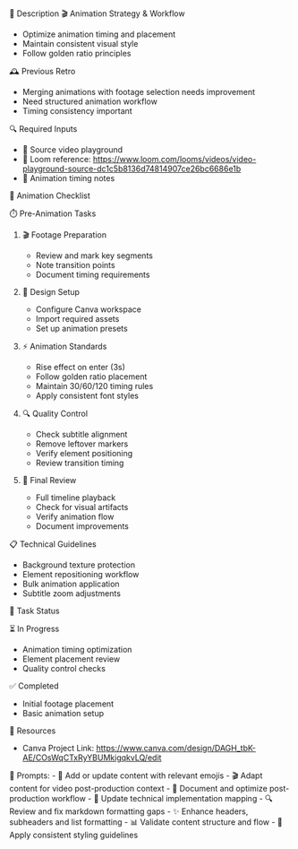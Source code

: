 🧠 Description
🎬 Animation Strategy & Workflow
- Optimize animation timing and placement
- Maintain consistent visual style
- Follow golden ratio principles

🕰️ Previous Retro
- Merging animations with footage selection needs improvement
- Need structured animation workflow
- Timing consistency important

🔍 Required Inputs
- 🎥 Source video playground
- 🔗 Loom reference: https://www.loom.com/looms/videos/video-playground-source-dc1c5b8136d74814907ce26bc6686e1b
- 📝 Animation timing notes

🎯 Animation Checklist

⏱️ Pre-Animation Tasks
1. 🎬 Footage Preparation
   - Review and mark key segments
   - Note transition points
   - Document timing requirements

2. 🎨 Design Setup
   - Configure Canva workspace
   - Import required assets
   - Set up animation presets

3. ⚡ Animation Standards
   - Rise effect on enter (3s)
   - Follow golden ratio placement
   - Maintain 30/60/120 timing rules
   - Apply consistent font styles

4. 🔍 Quality Control
   - Check subtitle alignment
   - Remove leftover markers
   - Verify element positioning
   - Review transition timing

5. 🎯 Final Review
   - Full timeline playback
   - Check for visual artifacts
   - Verify animation flow
   - Document improvements

📋 Technical Guidelines
- Background texture protection
- Element repositioning workflow
- Bulk animation application
- Subtitle zoom adjustments

🔄 Task Status

⏳ In Progress
- Animation timing optimization
- Element placement review
- Quality control checks

✅ Completed
- Initial footage placement
- Basic animation setup

🔗 Resources
- Canva Project Link: https://www.canva.com/design/DAGH_tbK-AE/COsWqCTxRyYBUMkigqkvLQ/edit

 
 💭 Prompts:
    - 🎯 Add or update content with relevant emojis
    - 🎬 Adapt content for video post-production context
    - 📝 Document and optimize post-production workflow
    - 🔧 Update technical implementation mapping
    - 🔍 Review and fix markdown formatting gaps
    - ✨ Enhance headers, subheaders and list formatting
    - 📊 Validate content structure and flow
    - 🎨 Apply consistent styling guidelines